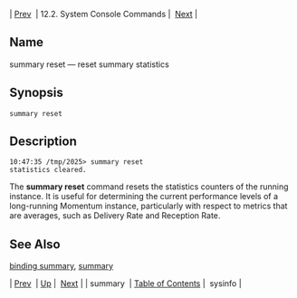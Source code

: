 | [Prev](console_commands.summary)  | 12.2. System Console Commands |  [Next](console_commands.sysinfo.php) |

<a name="console_commands.summary_reset"></a>
## Name

summary reset — reset summary statistics

## Synopsis

`summary reset`

<a name="idp16480128"></a>
## Description

```
10:47:35 /tmp/2025> summary reset
statistics cleared.
```

The **summary reset**       command resets the statistics counters of the running instance. It is useful for determining the current performance levels of a long-running Momentum instance, particularly with respect to metrics that are averages, such as Delivery Rate and Reception Rate.

<a name="idp16482992"></a>
## See Also

[binding summary](console_commands.binding_summary "binding summary"), [summary](console_commands.summary.php "summary")

| [Prev](console_commands.summary)  | [Up](console.commands.non-module.php) |  [Next](console_commands.sysinfo.php) |
| summary  | [Table of Contents](index) |  sysinfo |
